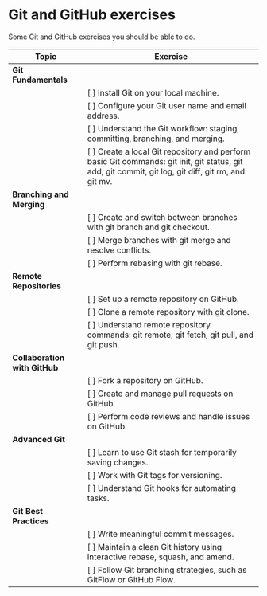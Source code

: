 # Git and GitHub exercises

Some Git and GitHub exercises you should be able to do.

| **Topic**                         | **Exercise**                                                                                   |
|-----------------------------------|-----------------------------------------------------------------------------------------------|
| **Git Fundamentals**              |                                                                                               |
|                                   | [ ] Install Git on your local machine.                                                        |
|                                   | [ ] Configure your Git user name and email address.                                           |
|                                   | [ ] Understand the Git workflow: staging, committing, branching, and merging.                 |
|                                   | [ ] Create a local Git repository and perform basic Git commands: git init, git status, git add, git commit, git log, git diff, git rm, and git mv. |
| **Branching and Merging**         |                                                                                               |
|                                   | [ ] Create and switch between branches with git branch and git checkout.                      |
|                                   | [ ] Merge branches with git merge and resolve conflicts.                                      |
|                                   | [ ] Perform rebasing with git rebase.                                                        |
| **Remote Repositories**           |                                                                                               |
|                                   | [ ] Set up a remote repository on GitHub.                                                     |
|                                   | [ ] Clone a remote repository with git clone.                                                 |
|                                   | [ ] Understand remote repository commands: git remote, git fetch, git pull, and git push.    |
| **Collaboration with GitHub**     |                                                                                               |
|                                   | [ ] Fork a repository on GitHub.                                                              |
|                                   | [ ] Create and manage pull requests on GitHub.                                                |
|                                   | [ ] Perform code reviews and handle issues on GitHub.                                         |
| **Advanced Git**                  |                                                                                               |
|                                   | [ ] Learn to use Git stash for temporarily saving changes.                                    |
|                                   | [ ] Work with Git tags for versioning.                                                       |
|                                   | [ ] Understand Git hooks for automating tasks.                                               |
| **Git Best Practices**            |                                                                                               |
|                                   | [ ] Write meaningful commit messages.                                                         |
|                                   | [ ] Maintain a clean Git history using interactive rebase, squash, and amend.                 |
|                                   | [ ] Follow Git branching strategies, such as GitFlow or GitHub Flow.                         |
